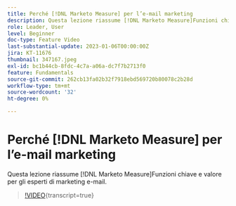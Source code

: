 ```yaml
---
title: Perché [!DNL Marketo Measure] per l’e-mail marketing
description: Questa lezione riassume [!DNL Marketo Measure]Funzioni chiave e valore per gli esperti di marketing e-mail.
role: Leader, User
level: Beginner
doc-type: Feature Video
last-substantial-update: 2023-01-06T00:00:00Z
jira: KT-11676
thumbnail: 347167.jpeg
exl-id: bc1b44cb-8fdc-4c7a-a06a-dc7f7b2713f0
feature: Fundamentals
source-git-commit: 262cb13fa02b32f7918ebd569720b80078c2b28d
workflow-type: tm+mt
source-wordcount: '32'
ht-degree: 0%

---
```


# Perché [!DNL Marketo Measure] per l’e-mail marketing

Questa lezione riassume [!DNL Marketo Measure]Funzioni chiave e valore per gli esperti di marketing e-mail.

>[!VIDEO](https://video.tv.adobe.com/v/347167/?learn=on){transcript=true}
